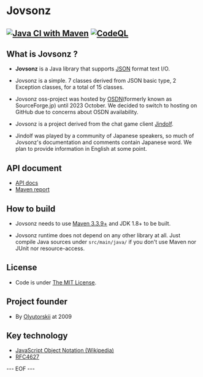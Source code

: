# Jovsonz #

[![Java CI with Maven](https://github.com/olyutorskii/Jovsonz/actions/workflows/maven.yml/badge.svg)](https://github.com/olyutorskii/Jovsonz/actions/workflows/maven.yml)
[![CodeQL](https://github.com/olyutorskii/Jovsonz/actions/workflows/codeql-analysis.yml/badge.svg)](https://github.com/olyutorskii/Jovsonz/actions/workflows/codeql-analysis.yml)
-----------------------------------------------------------------------


## What is Jovsonz ? ##

* **Jovsonz** is a Java library
that supports [JSON][JSON] format text I/O.

* Jovsonz is a simple.
7 classes derived from JSON basic type, 2 Exception classes, for a total of 15 classes.

* Jovsonz oss-project was hosted by [OSDN][OSDN](formerly known as SourceForge.jp)
until 2023 October.
We decided to switch to hosting on GitHub due to concerns about OSDN availability.

* Jovsonz is a project derived from the chat game client [Jindolf][JINDOLF].

* Jindolf was played by a community of Japanese speakers,
so much of Jovsonz's documentation and comments contain Japanese word.
We plan to provide information in English at some point.


## API document ##
* [API docs](https://olyutorskii.github.io/Jovsonz/apidocs/index.html)
* [Maven report](https://olyutorskii.github.io/Jovsonz/)


## How to build ##

* Jovsonz needs to use [Maven 3.3.9+](https://maven.apache.org/)
and JDK 1.8+ to be built.

* Jovsonz runtime does not depend on any other library at all.
Just compile Java sources under `src/main/java/`
if you don't use Maven nor JUnit nor resource-access.


## License ##

* Code is under [The MIT License][MIT].


## Project founder ##

* By [Olyutorskii](https://github.com/olyutorskii) at 2009


## Key technology ##

- [JavaScript Object Notation (Wikipedia)](http://en.wikipedia.org/wiki/JavaScript_Object_Notation)
- [RFC4627](http://www.ietf.org/rfc/rfc4627.txt)


[JSON]: https://www.json.org/
[OSDN]: https://ja.osdn.net/projects/jovsonz/
[JINDOLF]: http://jindolf.sourceforge.jp/
[MIT]: https://opensource.org/licenses/MIT


--- EOF ---
